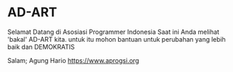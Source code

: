 # AD-ART
Selamat Datang di Asosiasi Programmer Indonesia
Saat ini Anda melihat 'bakal' AD-ART kita. untuk itu mohon bantuan untuk perubahan yang lebih baik dan DEMOKRATIS


Salam;
Agung Hario
https://www.aprogsi.org

